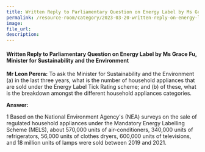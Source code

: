 ```yaml
---  
title: Written Reply to Parliamentary Question on Energy Label by Ms Grace Fu, Minister for Sustainability and the Environment
permalink: /resource-room/category/2023-03-20-written-reply-on-energy-label
image:  
file_url:  
description:  
---  
```

#### Written Reply to Parliamentary Question on Energy Label by Ms Grace Fu, Minister for Sustainability and the Environment

**Mr Leon Perera:** To ask the Minister for Sustainability and the Environment (a) in the last three years, what is the number of household appliances that are sold under the Energy Label Tick Rating scheme; and (b) of these, what is the breakdown amongst the different household appliances categories.

**Answer:**

1 Based on the National Environment Agency's (NEA) surveys on the sale of regulated household appliances under the Mandatory Energy Labelling Scheme (MELS), about 570,000 units of air-conditioners, 340,000 units of refrigerators, 56,000 units of clothes dryers, 600,000 units of televisions, and 18 million units of lamps were sold between 2019 and 2021.
